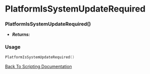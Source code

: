 # PlatformIsSystemUpdateRequired

### PlatformIsSystemUpdateRequired()
- ***Returns:*** 

### Usage

```Lua
PlatformIsSystemUpdateRequired()
```


[Back To Scripting Documentation](../README.md)
